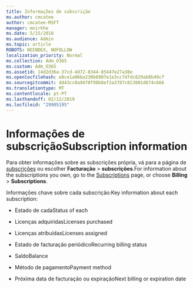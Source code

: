```yaml
---
title: Informações de subscrição
ms.author: cmcatee
author: cmcatee-MSFT
manager: mnirkhe
ms.date: 5/15/2018
ms.audience: Admin
ms.topic: article
ROBOTS: NOINDEX, NOFOLLOW
localization_priority: Normal
ms.collection: Adm_O365
ms.custom: Adm_O365
ms.assetid: 14d2d36a-37cd-4d72-8344-85447e27a38e
ms.openlocfilehash: e8ce1a06ba230b6907e1e3cc7dfdc829ab8b49cf
ms.sourcegitcommit: dd43cc0a9470f98b8ef2a3787c823801d674c666
ms.translationtype: MT
ms.contentlocale: pt-PT
ms.lasthandoff: 02/12/2019
ms.locfileid: "29905195"
---
```

# <a name="subscription-information"></a><span data-ttu-id="e473b-102">Informações de subscrição</span><span class="sxs-lookup"><span data-stu-id="e473b-102">Subscription information</span></span>

<span data-ttu-id="e473b-103">Para obter informações sobre as subscrições própria, vá para a página de [subscrições](https://go.microsoft.com/fwlink/p/?linkid=842054) ou escolher **Facturação** \> **subscrições**.</span><span class="sxs-lookup"><span data-stu-id="e473b-103">For information about the subscriptions you own, go to the [Subscriptions](https://go.microsoft.com/fwlink/p/?linkid=842054) page, or choose **Billing** \> **Subscriptions**.</span></span>
  
<span data-ttu-id="e473b-104">Informações chave sobre cada subscrição:</span><span class="sxs-lookup"><span data-stu-id="e473b-104">Key information about each subscription:</span></span>
  
- <span data-ttu-id="e473b-105">Estado de cada</span><span class="sxs-lookup"><span data-stu-id="e473b-105">Status of each</span></span>
    
- <span data-ttu-id="e473b-106">Licenças adquiridas</span><span class="sxs-lookup"><span data-stu-id="e473b-106">Licenses purchased</span></span>
    
- <span data-ttu-id="e473b-107">Licenças atribuídas</span><span class="sxs-lookup"><span data-stu-id="e473b-107">Licenses assigned</span></span>
    
- <span data-ttu-id="e473b-108">Estado de facturação periódico</span><span class="sxs-lookup"><span data-stu-id="e473b-108">Recurring billing status</span></span>
    
- <span data-ttu-id="e473b-109">Saldo</span><span class="sxs-lookup"><span data-stu-id="e473b-109">Balance</span></span>
    
- <span data-ttu-id="e473b-110">Método de pagamento</span><span class="sxs-lookup"><span data-stu-id="e473b-110">Payment method</span></span>
    
- <span data-ttu-id="e473b-111">Próxima data de facturação ou expiração</span><span class="sxs-lookup"><span data-stu-id="e473b-111">Next billing or expiration date</span></span>
    

